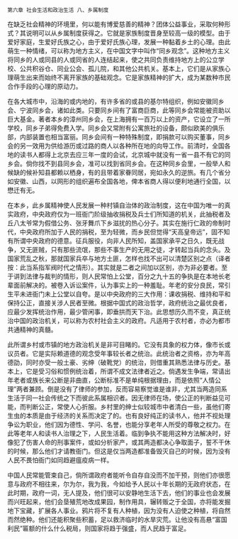     第六章 社会生活和政治生活 八、乡属制度 

   在缺乏社会精神的环境里，何以能有博爱慈善的精神？团体公益事业，采取何种形式？其说明可以从乡属制度获得之。它就是家族制度晋身至较高一级的模型。由于爱好家庭，生爱好氏族之心，由于爱好氏族心理，发展一种黏着乡土的心理。由此萌生一种情绪，可以称为地方主义，在中国文字中叫作“同乡观念”。这种地方主义将同乡的人或同县的人或同省的人连结起来，使之共同负责维持地方上的公立学校、公共积谷仓、同业公会、孤儿院，和其他公共机关。基本上，它们是从家族心理萌生出来而始终不离开家族的基础观念。它是家族精神的扩大，成为某数种市民合作手段的心理的原动力。

   在各大城市中，沿海的或内地的，有许多省的或县的基尔特组织，例如安徽同乡会、宁波同乡会，诸如此类。只要同乡间有了富商巨商，此等同乡会常能被资助以巨大基金。著者本乡的漳州同乡会，在上海拥有一百万以上的资产，它设立了一所学校，同乡子弟得免费入学。同乡会又常附有公寓旅社的设备，颇似欧美的俱乐部，内部装置也相当富丽。同乡会间有一种特殊制度，即捐款可以购买董事，同乡会的另一效用为供给游历或过路的商人以各种所在地的向导工作。前清时，全国各地的读书人都得上北京去应三年一度的会试，北京城中就没有一省一县不有它的同乡会。倘你找不到县同乡会，准可以找到省同乡会。在这种同乡会里，一般举人和候缺的候补知县都赖以栖身，有的且带着家眷同居，宛如永久的逆旅。有几个省分如安徽、山西，以网形的组织遍布全国各地，俾本省商人得以便利地通行全国，以懋迁有无。

   在本乡，此乡属精神使人民发展一种村镇自治体的政治制度，这在中国为唯一的真实政府，中央政府仅为一班衙门阶级抽收捐税及兵士们所知道的机关，此抽税者及丘八太爷常为假借公务、张牙舞爪下乡滋扰的热心分子。其实在施行仁政的帝制时代，中央政府所加于人民的捐税，至为轻微，而乡民但觉得“天高皇帝远”，固不知有所谓中央政府的德意。征兵服役，向非人民所知，盖国家承平之日久，既无战争，又无匪贼，只有那些流氓，那些不事生产的无用之徒，才转起当兵的念头。及国家荒乱之秋，那就国家兵卒与地方土匪，怎样也找不出可以清楚区别之点（译者按：此当系指军阀时代之情形）。其实就是二者之间加以区别，亦为非必要者。至于讲到法律与裁判的情形，则人民常怕上公堂，百分之九十五的争执是在本地长老辈面前解决的。被卷入诉讼案件，认为事实上的一种羞耻。年老的安分良民，常引生平未进衙门未上公堂以自夸。是以中央政府的三大作用：课收捐税、维持和平和保持公正，直接关涉人民者至微。根据中国式的政治哲学，政府统治之最优良者，应最少发挥统治作用，最少管闲事，即垂拱而天下治。此思想历久而不变，真正统治中国的政治机关，可以称为农村社会主义的政府。凡适用于农村者，亦必为都市共通精神的真髓。

   此所谓乡村或市镇的地方政治机关是非可目睹的。它没有具象的权力体，像市长或议员者。它是实际赖道德的观念受年事较长者之统治。此统治者之资格，亦为年高德劭，同时亦受一般土豪、劣绅（破靴党）的统治，则借重其熟悉法律与历史。基本上，它是受习俗和惯例统治着，所谓不成文法律者近之。倘遇发生争端，常请出年老者或族长来公断是非曲直，公断标准不是单纯根据理由，而是依照“人情公理”两者兼顾。倒是没有了律师的参加，反而容易察觉谁是谁非，尤其当两造同系生活于同一社会传统之下而彼此系属相识者。因无律师在场，使公正的判断益见可能，而判断公正，常使人心折服。乡村里的绅士似较城市中者清白一些，虽他们寄生虫的本质是由于经济的关系而决定了的。也有良好纯正的读书人，他并不视处理争讼为职业，他们因为德性、学问、名誉，也能分享老年人所受的尊敬之权力。在此等老年人和读书人治理之下，人民生活着。临到争执不能用这种方法解决时，好像犯了伤害人命的刑事案件，或如分析家产，或其两造都决心争取面子，誓不干休的时候，那么他们才请教衙门。但这是仅当两造都准备毁灭自己的时候，因为没有人民不畏怕衙门如同趋避瘟疫病一样。

   中国人民常能管束自己，倘所谓政府者能听令自存自没而不加干预，则他们亦很愿意与政府不相往来，尔为尔，我为我，今如给予人民以十年长期的无政府状态，在此时期，政府一词，无人提及，他们很可以安静地生活下去，他们的事业也会发展而兴旺起来，他们会垦殖荒地改成果园，制作用具，辗转贩之于全国，亦将能发掘地下宝藏，扩展各人事业。鸦片将不复有人种植，因为没有人迫使之种植，将自然而然绝种。他们还能积聚些积蓄，足以救济临时的水旱灾荒。让他没有高悬“富国利民”匾额的什么什么税局，则国家将趋于强盛，而人民趋于富足。

